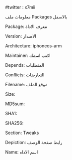 #twitter : x7mii





معلومات ملف Packages بالاسفل 


Package: معرف الاداة 

Version: الاصدار

Architecture: iphoneos-arm

Maintainer: اكتب اسمك

Depends: المتطلبات 

Conflicts: التعارضات

Filename: موقع الملف

Size: 

MD5sum: 

SHA1: 

SHA256: 

Section: Tweaks

Depiction: رابط صفحة الوصف 

Name: اسم  الاداه 
